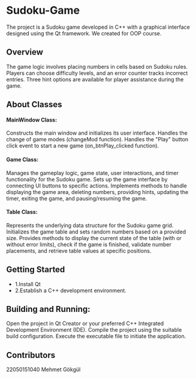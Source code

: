 # Sudoku-Game
The project is a Sudoku game developed in C++ with a graphical interface designed using the Qt framework. We created for OOP course.

## Overview
The game logic involves placing numbers in cells based on Sudoku rules. Players can choose difficulty levels, and an error counter tracks incorrect entries. Three hint options are available for player assistance during the game.

## About Classes

#### MainWindow Class:
Constructs the main window and initializes its user interface.
Handles the change of game modes (changeMod function).
Handles the "Play" button click event to start a new game (on_btnPlay_clicked function).
#### Game Class:
Manages the gameplay logic, game state, user interactions, and timer functionality for the Sudoku game.
Sets up the game interface by connecting UI buttons to specific actions.
Implements methods to handle displaying the game area, deleting numbers, providing hints, updating the timer, exiting the game, and pausing/resuming the game.
#### Table Class:
Represents the underlying data structure for the Sudoku game grid.
Initializes the game table and sets random numbers based on a provided size.
Provides methods to display the current state of the table (with or without error limits), check if the game is finished, validate number placements, and retrieve table values at specific positions.

## Getting Started
- 1.Install Qt 
- 2.Establish a C++ development environment.

## Building and Running:

Open the project in Qt Creator or your preferred C++ Integrated Development Environment (IDE).
Compile the project using the suitable build configuration.
Execute the executable file to initiate the application.

## Contributors
22050151040 Mehmet Gökgül 
